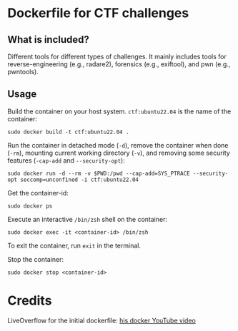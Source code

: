 # Dockerfile for CTF challenges

## What is included?

Different tools for different types of challenges. It mainly includes tools for reverse-engineering (e.g., radare2), forensics (e.g., exiftool), and pwn (e.g., pwntools).

## Usage

Build the container on your host system. `ctf:ubuntu22.04` is the name of the container:
```
sudo docker build -t ctf:ubuntu22.04 .
```

Run the container in detached mode (`-d`), remove the container when done (`-rm`), mounting current working directory (`-v`), and removing some security features (`-cap-add` and `--security-opt`):
```
sudo docker run -d --rm -v $PWD:/pwd --cap-add=SYS_PTRACE --security-opt seccomp=unconfined -i ctf:ubuntu22.04 
```

Get the container-id:
```
sudo docker ps
```

Execute an interactive `/bin/zsh` shell on the container:
```
sudo docker exec -it <container-id> /bin/zsh 
```

To exit the container, run `exit` in the terminal.

Stop the container:
```
sudo docker stop <container-id>
```

# Credits

LiveOverflow for the initial dockerfile: [his docker YouTube video](https://www.youtube.com/watch?v=cPGZMt4cJ0I&pp=ygUKY3RmIGRvY2tlcg%3D%3D)

